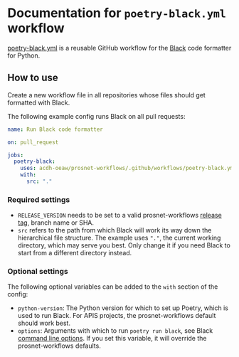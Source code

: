 # Documentation for `poetry-black.yml` workflow

[poetry-black.yml](../.github/workflows/poetry-black.yml) is a reusable GitHub workflow for the [Black](https://black.readthedocs.io/en/stable/) code formatter for Python.


## How to use

Create a new workflow file in all repositories whose files should get formatted with Black.

The following example config runs Black on all pull requests:

```yml
name: Run Black code formatter

on: pull_request

jobs:
  poetry-black:
    uses: acdh-oeaw/prosnet-workflows/.github/workflows/poetry-black.yml@RELEASE_VERSION
    with:
      src: "."
```

### Required settings

* `RELEASE_VERSION` needs to be set to a valid prosnet-workflows [release tag](https://github.com/acdh-oeaw/prosnet-workflows/releases), branch name or SHA.
* `src` refers to the path from which Black will work its way down the hierarchical file structure. The example uses `"."`, the current working directory, which may serve you best. Only change it if you need Black to start from a different directory instead.


### Optional settings

The following optional variables can be added to the `with` section of the config:

* `python-version`: The Python version for which to set up Poetry, which is used to run Black. For APIS projects, the prosnet-workflows default should work best.
* `options`: Arguments with which to run `poetry run black`, see Black [command line options](https://black.readthedocs.io/en/stable/usage_and_configuration/the_basics.html#command-line-options). If you set this variable, it will override the prosnet-workflows defaults.
